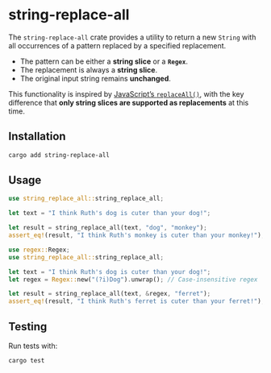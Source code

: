 # string-replace-all

The `string-replace-all` crate provides a utility to return a new `String` with all occurrences of a pattern replaced by a specified replacement. 

- The pattern can be either a **string slice** or a **`Regex`**.
- The replacement is always a **string slice**.
- The original input string remains **unchanged**.

This functionality is inspired by [JavaScript’s `replaceAll()`](https://developer.mozilla.org/en-US/docs/Web/JavaScript/Reference/Global_Objects/String/replaceAll), with the key difference that **only string slices are supported as replacements** at this time.

## Installation

```bash
cargo add string-replace-all
```

## Usage

```rust
use string_replace_all::string_replace_all;

let text = "I think Ruth's dog is cuter than your dog!";

let result = string_replace_all(text, "dog", "monkey");
assert_eq!(result, "I think Ruth's monkey is cuter than your monkey!");
```

```rust
use regex::Regex;
use string_replace_all::string_replace_all;

let text = "I think Ruth's dog is cuter than your dog!";
let regex = Regex::new("(?i)Dog").unwrap(); // Case-insensitive regex

let result = string_replace_all(text, &regex, "ferret");
assert_eq!(result, "I think Ruth's ferret is cuter than your ferret!");
```

## Testing

Run tests with:
```sh
cargo test
```
